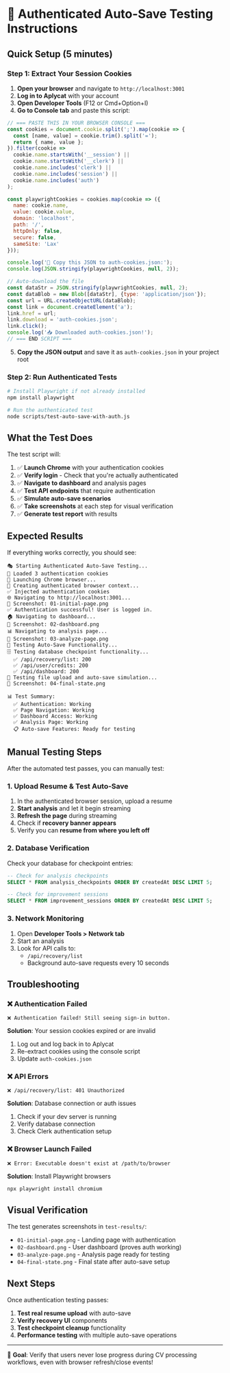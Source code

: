 # 🔐 Authenticated Auto-Save Testing Instructions

## Quick Setup (5 minutes)

### Step 1: Extract Your Session Cookies

1. **Open your browser** and navigate to `http://localhost:3001`
2. **Log in to Aplycat** with your account
3. **Open Developer Tools** (F12 or Cmd+Option+I)
4. **Go to Console tab** and paste this script:

```javascript
// === PASTE THIS IN YOUR BROWSER CONSOLE ===
const cookies = document.cookie.split(';').map(cookie => {
  const [name, value] = cookie.trim().split('=');
  return { name, value };
}).filter(cookie => 
  cookie.name.startsWith('__session') || 
  cookie.name.startsWith('__clerk') ||
  cookie.name.includes('clerk') ||
  cookie.name.includes('session') ||
  cookie.name.includes('auth')
);

const playwrightCookies = cookies.map(cookie => ({
  name: cookie.name,
  value: cookie.value,
  domain: 'localhost',
  path: '/',
  httpOnly: false,
  secure: false,
  sameSite: 'Lax'
}));

console.log('🍪 Copy this JSON to auth-cookies.json:');
console.log(JSON.stringify(playwrightCookies, null, 2));

// Auto-download the file
const dataStr = JSON.stringify(playwrightCookies, null, 2);
const dataBlob = new Blob([dataStr], {type: 'application/json'});
const url = URL.createObjectURL(dataBlob);
const link = document.createElement('a');
link.href = url;
link.download = 'auth-cookies.json';
link.click();
console.log('📥 Downloaded auth-cookies.json!');
// === END SCRIPT ===
```

5. **Copy the JSON output** and save it as `auth-cookies.json` in your project root

### Step 2: Run Authenticated Tests

```bash
# Install Playwright if not already installed
npm install playwright

# Run the authenticated test
node scripts/test-auto-save-with-auth.js
```

## What the Test Does

The test script will:

1. ✅ **Launch Chrome** with your authentication cookies
2. ✅ **Verify login** - Check that you're actually authenticated
3. ✅ **Navigate to dashboard** and analysis pages
4. ✅ **Test API endpoints** that require authentication
5. ✅ **Simulate auto-save scenarios** 
6. ✅ **Take screenshots** at each step for visual verification
7. ✅ **Generate test report** with results

## Expected Results

If everything works correctly, you should see:

```
🎭 Starting Authenticated Auto-Save Testing...
🍪 Loaded 3 authentication cookies
🚀 Launching Chrome browser...
🔐 Creating authenticated browser context...
✅ Injected authentication cookies
🌐 Navigating to http://localhost:3001...
📸 Screenshot: 01-initial-page.png
✅ Authentication successful! User is logged in.
🏠 Navigating to dashboard...
📸 Screenshot: 02-dashboard.png
📊 Navigating to analysis page...
📸 Screenshot: 03-analyze-page.png
🔄 Testing Auto-Save Functionality...
🗄️ Testing database checkpoint functionality...
  ✅ /api/recovery/list: 200
  ✅ /api/user/credits: 200
  ✅ /api/dashboard: 200
📎 Testing file upload and auto-save simulation...
📸 Screenshot: 04-final-state.png

📊 Test Summary:
  ✅ Authentication: Working
  ✅ Page Navigation: Working  
  ✅ Dashboard Access: Working
  ✅ Analysis Page: Working
  📋 Auto-save Features: Ready for testing
```

## Manual Testing Steps

After the automated test passes, you can manually test:

### 1. Upload Resume & Test Auto-Save

1. In the authenticated browser session, upload a resume
2. **Start analysis** and let it begin streaming
3. **Refresh the page** during streaming
4. Check if **recovery banner appears**
5. Verify you can **resume from where you left off**

### 2. Database Verification

Check your database for checkpoint entries:

```sql
-- Check for analysis checkpoints
SELECT * FROM analysis_checkpoints ORDER BY createdAt DESC LIMIT 5;

-- Check for improvement sessions  
SELECT * FROM improvement_sessions ORDER BY createdAt DESC LIMIT 5;
```

### 3. Network Monitoring

1. Open **Developer Tools > Network tab**
2. Start an analysis
3. Look for API calls to:
   - `/api/recovery/list`
   - Background auto-save requests every 10 seconds

## Troubleshooting

### ❌ Authentication Failed

```
❌ Authentication failed! Still seeing sign-in button.
```

**Solution**: Your session cookies expired or are invalid
1. Log out and log back in to Aplycat
2. Re-extract cookies using the console script
3. Update `auth-cookies.json`

### ❌ API Errors

```
❌ /api/recovery/list: 401 Unauthorized
```

**Solution**: Database connection or auth issues
1. Check if your dev server is running
2. Verify database connection
3. Check Clerk authentication setup

### ❌ Browser Launch Failed

```
❌ Error: Executable doesn't exist at /path/to/browser
```

**Solution**: Install Playwright browsers
```bash
npx playwright install chromium
```

## Visual Verification

The test generates screenshots in `test-results/`:

- `01-initial-page.png` - Landing page with authentication
- `02-dashboard.png` - User dashboard (proves auth working)
- `03-analyze-page.png` - Analysis page ready for testing
- `04-final-state.png` - Final state after auto-save setup

## Next Steps

Once authentication testing passes:

1. **Test real resume upload** with auto-save
2. **Verify recovery UI** components
3. **Test checkpoint cleanup** functionality
4. **Performance testing** with multiple auto-save operations

---

🎯 **Goal**: Verify that users never lose progress during CV processing workflows, even with browser refresh/close events!